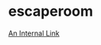 # escaperoom

[An Internal Link](https://github.com/traselfaro1/escaperoom/blob/main/Examen%20final%20redes.png)
